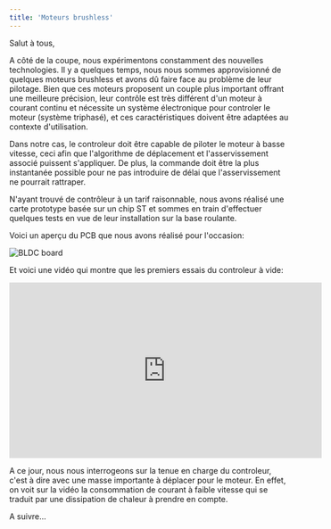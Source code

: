 ```yaml
---
title: 'Moteurs brushless'
---
```


Salut à tous,

A côté de la coupe, nous expérimentons constamment des nouvelles technologies. Il y a quelques temps, nous nous sommes approvisionné de quelques moteurs brushless et avons dû faire face au problème de leur pilotage. Bien que ces moteurs proposent un couple plus important offrant une meilleure précision, leur contrôle est très différent d'un moteur à courant continu et nécessite un système électronique pour controler le moteur (système triphasé), et ces caractéristiques doivent être adaptées au contexte d'utilisation.

Dans notre cas, le controleur doit être capable de piloter le moteur à basse vitesse, ceci afin que l'algorithme de déplacement et l'asservissement associé puissent s'appliquer. De plus, la commande doit être la plus instantanée possible pour ne pas introduire de délai que l'asservissement ne pourrait rattraper.

N'ayant trouvé de contrôleur à un tarif raisonnable, nous avons réalisé une carte prototype basée sur un chip ST et sommes en train d'effectuer quelques tests en vue de leur installation sur la base roulante.

Voici un aperçu du PCB que nous avons réalisé pour l'occasion:

<img class="image-responsive" src="../img/bldc_ctrl_2017r1__pcb_overview.png" alt="BLDC board" />
<br>

Et voici une vidéo qui montre que les premiers essais du controleur à vide:

<div class="video-responsive">
  <iframe width="560" height="315" src="https://www.youtube.com/embed/if5GEULUZwA" frameborder="0" allow="accelerometer; autoplay; clipboard-write; encrypted-media; gyroscope; picture-in-picture" allowfullscreen></iframe>
</div>

A ce jour, nous nous interrogeons sur la tenue en charge du controleur, c'est à dire avec une masse importante à déplacer pour le moteur. En effet, on voit sur la vidéo la consommation de courant à faible vitesse qui se traduit par une dissipation de chaleur à prendre en compte.

A suivre...
